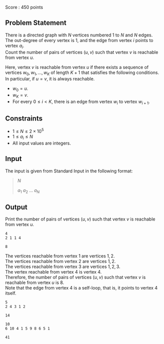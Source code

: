 Score : $450$ points

## Problem Statement

There is a directed graph with $N$ vertices numbered $1$ to $N$ and $N$ edges.<br>
The out-degree of every vertex is $1$, and the edge from vertex $i$ points to vertex $a_i$.<br>
Count the number of pairs of vertices $(u, v)$ such that vertex $v$ is reachable from vertex $u$.

Here, vertex $v$ is reachable from vertex $u$ if there exists a sequence of vertices $w_0, w_1, \dots, w_K$ of length $K+1$ that satisfies the following conditions. In particular, if $u = v$, it is always reachable.

- $w_0 = u$.
- $w_K = v$.
- For every $0 \leq i \lt K$, there is an edge from vertex $w_i$ to vertex $w_{i+1}$.

## Constraints

- $1 \leq N \leq 2 \times 10^5$
- $1 \leq a_i \leq N$
- All input values are integers.

## Input

The input is given from Standard Input in the following format:

> $N$
> 
> $a_1$ $a_2$ $\dots$ $a_N$

## Output

Print the number of pairs of vertices $(u, v)$ such that vertex $v$ is reachable from vertex $u$.

```input1
4
2 1 1 4
```

```output1
8
```

The vertices reachable from vertex $1$ are vertices $1, 2$.<br>
The vertices reachable from vertex $2$ are vertices $1, 2$.<br>
The vertices reachable from vertex $3$ are vertices $1, 2, 3$.<br>
The vertex reachable from vertex $4$ is vertex $4$.<br>
Therefore, the number of pairs of vertices $(u, v)$ such that vertex $v$ is reachable from vertex $u$ is $8$.<br>
Note that the edge from vertex $4$ is a self-loop, that is, it points to vertex $4$ itself.

```input2
5
2 4 3 1 2
```

```output2
14
```

```input3
10
6 10 4 1 5 9 8 6 5 1
```

```output3
41
```